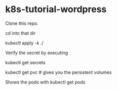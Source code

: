 # k8s-tutorial-wordpress

Clone this repo.

cd into that dir

kubectl apply -k ./

Verify the secret by executing

kubectl get secrets

kubectl get pvc # gives you the persistent volumes

Shows the pods with kubectl get pods
 
